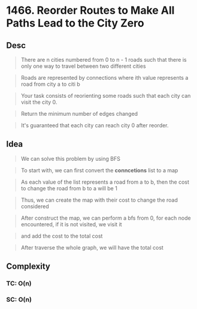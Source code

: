 # 1466. Reorder Routes to Make All Paths Lead to the City Zero

## Desc

> There are n cities numbered from 0 to n - 1 roads such that there is only one way to travel between two different cities

> Roads are represented by connections where ith value represents a road from city a to citi b

> Your task consists of reorienting some roads such that each city can visit the city 0.

> Return the minimum number of edges changed

> It's guaranteed that each city can reach city 0 after reorder.

## Idea

> We can solve this problem by using BFS

> To start with, we can first convert the **conncetions** list to a map

> As each value of the list represents a road from a to b, then the cost to change the road from b to a will be 1

> Thus, we can create the map with their cost to change the road considered

> After construct the map, we can perform a bfs from 0, for each node encountered, if it is not visited, we visit it

> and add the cost to the total cost

> After traverse the whole graph, we will have the total cost

## Complexity

### TC: O(n)
### SC: O(n)